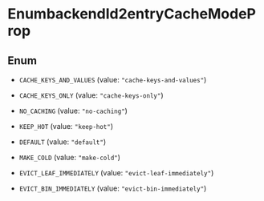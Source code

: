 

# EnumbackendId2entryCacheModeProp

## Enum


* `CACHE_KEYS_AND_VALUES` (value: `"cache-keys-and-values"`)

* `CACHE_KEYS_ONLY` (value: `"cache-keys-only"`)

* `NO_CACHING` (value: `"no-caching"`)

* `KEEP_HOT` (value: `"keep-hot"`)

* `DEFAULT` (value: `"default"`)

* `MAKE_COLD` (value: `"make-cold"`)

* `EVICT_LEAF_IMMEDIATELY` (value: `"evict-leaf-immediately"`)

* `EVICT_BIN_IMMEDIATELY` (value: `"evict-bin-immediately"`)



